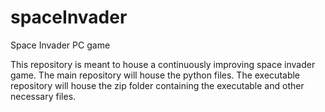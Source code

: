 # spaceInvader
Space Invader PC game

This repository is meant to house a continuously improving space invader game.
The main repository will house the python files.
The executable repository will house the zip folder containing the executable and other necessary files.
